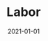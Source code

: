 ---
title: Labor
description: Brief description of this section
cover: manuel-nageli.jpg
date: 2021-01-01
---